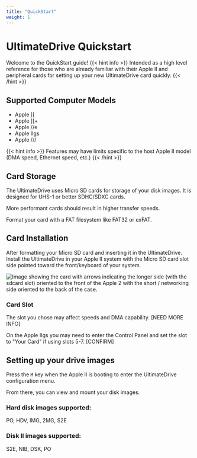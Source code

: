 ```yaml
---
title: "QuickStart"
weight: 1
---
```

# UltimateDrive Quickstart
Welcome to the QuickStart guide!
{{< hint info >}}
Intended as a high level reference for those who are already familiar with their Apple II and peripheral cards for setting up your new UltimateDrive card quickly. 
{{< /hint >}}

## Supported Computer Models
- Apple ][
- Apple ][+
- Apple //e
- Apple IIgs
- Apple ///

{{< hint info >}}
Features may have limits specific to the host Apple II model (DMA speed, Ethernet speed, etc.)
{{< /hint >}}

## Card Storage

The UltimateDrive uses Micro SD cards for storage of your disk images.  It is designed for UHS-1 or better SDHC/SDXC cards.

More performant cards should result in higher transfer speeds.

Format your card with a FAT filesystem like FAT32 or exFAT.

## Card Installation

After formatting your Micro SD card and inserting it in the UltimateDrive.  Install the UltimateDrive in your Apple II system with the Micro SD card slot side pointed toward the front/keyboard of your system.

![Image showing the card with arrows indicating the longer side (with the sdcard slot) oriented to the front of the Apple 2 with the short / networking side oriented to the back of the case.](/img/cardinstall00.png)

### Card Slot

The slot you chose may affect speeds and DMA capability.  [NEED MORE INFO]

On the Apple IIgs you may need to enter the Control Panel and set the slot to "Your Card" if using slots 5-7.  [CONFIRM]

## Setting up your drive images
Press the `M` key when the Apple II is booting to enter the UltimateDrive configuration menu. 

From there, you can view and mount your disk images.  

### Hard disk images supported:
PO, HDV, IMG, 2MG, S2E

### Disk II images supported:
S2E, NIB, DSK, PO



